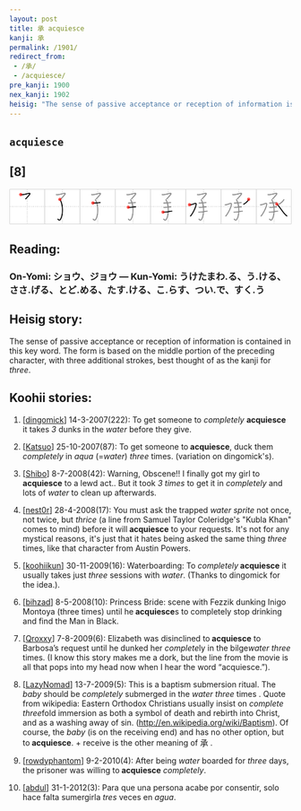```yaml
---
layout: post
title: 承 acquiesce
kanji: 承
permalink: /1901/
redirect_from:
 - /承/
 - /acquiesce/
pre_kanji: 1900
nex_kanji: 1902
heisig: "The sense of passive acceptance or reception of information is contained in this key word. The form is based on the middle portion of the preceding character, with three additional strokes, best thought of as the kanji for <i>three</i>."
---
```


## `acquiesce`

## [8]

<div class="stroke"><img src="../images/E689BF.png" /></div>

## Reading:

### On-Yomi: ショウ、ジョウ &mdash; Kun-Yomi: うけたまわ.る、う.ける、ささ.げる、とど.める、たす.ける、こ.らす、つい.で、すく.う

## Heisig story:

The sense of passive acceptance or reception of information is contained in this key word. The form is based on the middle portion of the preceding character, with three additional strokes, best thought of as the kanji for <i>three</i>.

## Koohii stories:

1) [<a href="http://kanji.koohii.com/profile/dingomick">dingomick</a>] 14-3-2007(222): To get someone to <em>completely</em> <strong>acquiesce</strong> it takes <em>3</em> dunks in the <em>water</em> before they give.

2) [<a href="http://kanji.koohii.com/profile/Katsuo">Katsuo</a>] 25-10-2007(87): To get someone to<strong> acquiesce</strong>, duck them <em>completely</em> in <em>aqua</em> (=<em>water</em>) <em>three</em> times. (variation on dingomick&#039;s).

3) [<a href="http://kanji.koohii.com/profile/Shibo">Shibo</a>] 8-7-2008(42): Warning, Obscene!! I finally got my girl to<strong> acquiesce</strong> to a lewd act.. But it took <em>3 times</em> to get it in <em>completely</em> and lots of <em>water</em> to clean up afterwards.

4) [<a href="http://kanji.koohii.com/profile/nest0r">nest0r</a>] 28-4-2008(17): You must ask the trapped <em>water sprite</em> not once, not twice, but <em>thrice</em> (a line from Samuel Taylor Coleridge&#039;s &quot;Kubla Khan&quot; comes to mind) before it will<strong> acquiesce</strong> to your requests. It&#039;s not for any mystical reasons, it&#039;s just that it hates being asked the same thing <em>three</em> times, like that character from Austin Powers.

5) [<a href="http://kanji.koohii.com/profile/koohiikun">koohiikun</a>] 30-11-2009(16): Waterboarding: To <em>completely</em><strong> acquiesce</strong> it usually takes just <em>three</em> sessions with <em>water</em>. (Thanks to dingomick for the idea.).

6) [<a href="http://kanji.koohii.com/profile/bihzad">bihzad</a>] 8-5-2008(10): Princess Bride: scene with Fezzik dunking Inigo Montoya (three times) until he<strong> acquiesce</strong>s to completely stop drinking and find the Man in Black.

7) [<a href="http://kanji.koohii.com/profile/Qroxxy">Qroxxy</a>] 7-8-2009(6): Elizabeth was disinclined to<strong> acquiesce</strong> to Barbosa’s request until he dunked her <em>complete</em>ly in the bilge<em>water</em> <em>three</em> times. (I know this story makes me a dork, but the line from the movie is all that pops into my head now when I hear the word “acquiesce.”).

8) [<a href="http://kanji.koohii.com/profile/LazyNomad">LazyNomad</a>] 13-7-2009(5): This is a baptism submersion ritual. The <em>baby</em> should be <em>completely</em> submerged in the <em>water</em> <em>three</em> times . Quote from wikipedia: Eastern Orthodox Christians usually insist on <em>complete</em> <em>three</em>fold immersion as both a symbol of death and rebirth into Christ, and as a washing away of sin. (<a href="http://en.wikipedia.org/wiki/Baptism">http://en.wikipedia.org/wiki/Baptism</a>). Of course, the <em>baby</em> (is on the receiving end) and has no other option, but to<strong> acquiesce</strong>. + receive is the other meaning of 承 .

9) [<a href="http://kanji.koohii.com/profile/rowdyphantom">rowdyphantom</a>] 9-2-2010(4): After being <em>water</em> boarded for <em>three</em> days, the prisoner was willing to<strong> acquiesce</strong> <em>completely</em>.

10) [<a href="http://kanji.koohii.com/profile/abdul">abdul</a>] 31-1-2012(3): Para que una persona acabe por consentir, solo hace falta sumergirla <em>tres</em> veces en <em>agua</em>.
